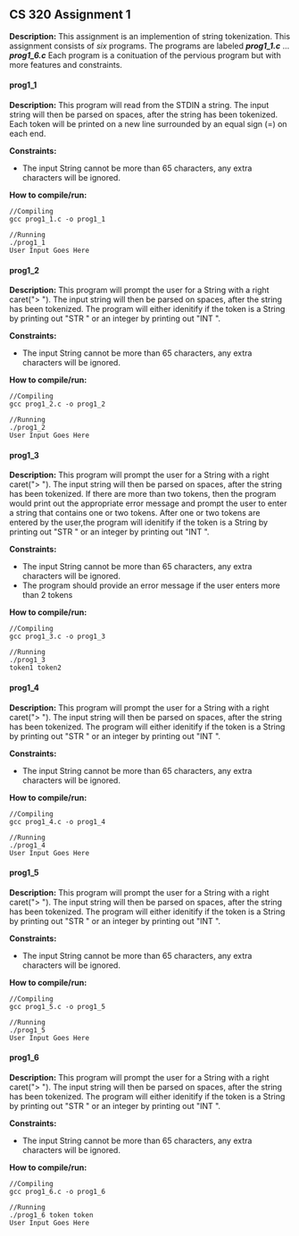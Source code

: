 ## CS 320 Assignment 1 
**Description:** 
This assignment is an implemention of string tokenization. This assignment consists of _six_ programs. The programs are labeled ***prog1_1.c*** ... ***prog1_6.c*** Each program is a conituation of the pervious program but with more features and constraints.
#### prog1\_1
**Description:** 
This program will read from the STDIN a string. The input string will then be parsed on spaces, after the string has been tokenized. Each token will be printed on a new line surrounded by an equal sign (=) on each end.

**Constraints:**
* The input String cannot be more than 65 characters, any extra characters will be ignored.

**How to compile/run:**
```
//Compiling
gcc prog1_1.c -o prog1_1

//Running
./prog1_1
User Input Goes Here

``` 

#### prog1\_2
**Description:**
This program will prompt the user for a String with a right caret("> "). The input string will then be parsed on spaces, after the string has been tokenized. The program will either idenitify if the token is a String by printing out "STR " or an integer by printing out "INT ".
 
**Constraints:**
* The input String cannot be more than 65 characters, any extra characters will be ignored.

**How to compile/run:**
```
//Compiling
gcc prog1_2.c -o prog1_2

//Running
./prog1_2
User Input Goes Here

```

#### prog1\_3
**Description:**
This program will prompt the user for a String with a right caret("> "). The input string will then be parsed on spaces, after the string has been tokenized. If there are more than two tokens, then the program would print out the appropriate error message and prompt the user to enter a string that contains one or two tokens. After one or two tokens are entered by the user,the program will  idenitify if the token is a String by printing out "STR " or an integer by printing out "INT ".
 
**Constraints:**
* The input String cannot be more than 65 characters, any extra characters will be ignored.
* The program should provide an error message if the user enters more than 2 tokens 

**How to compile/run:**
```
//Compiling
gcc prog1_3.c -o prog1_3

//Running
./prog1_3 
token1 token2 

```
#### prog1\_4
**Description:**
This program will prompt the user for a String with a right caret("> "). The input string will then be parsed on spaces, after the string has been tokenized. The program will either idenitify if the token is a String by printing out "STR " or an integer by printing out "INT ".
 
**Constraints:**
* The input String cannot be more than 65 characters, any extra characters will be ignored.

**How to compile/run:**
```
//Compiling
gcc prog1_4.c -o prog1_4

//Running
./prog1_4
User Input Goes Here

```

#### prog1\_5
**Description:**
This program will prompt the user for a String with a right caret("> "). The input string will then be parsed on spaces, after the string has been tokenized. The program will either idenitify if the token is a String by printing out "STR " or an integer by printing out "INT ".
 
**Constraints:**
* The input String cannot be more than 65 characters, any extra characters will be ignored.

**How to compile/run:**
```
//Compiling
gcc prog1_5.c -o prog1_5

//Running
./prog1_5
User Input Goes Here

```
#### prog1\_6
**Description:**
This program will prompt the user for a String with a right caret("> "). The input string will then be parsed on spaces, after the string has been tokenized. The program will either idenitify if the token is a String by printing out "STR " or an integer by printing out "INT ".
 
**Constraints:**
* The input String cannot be more than 65 characters, any extra characters will be ignored.

**How to compile/run:**
```
//Compiling
gcc prog1_6.c -o prog1_6

//Running
./prog1_6 token token
User Input Goes Here

```

